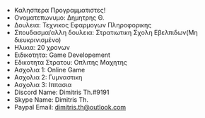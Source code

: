 - Καλησπερα Προγραμματιστες!
- Ονοματεπωνυμο: Δημητρης Θ.
- Δουλεια: Τεχνικος Εφαρμογων Πληροφορικης
- Σπουδασμα/αλλη δουλεια: Στρατιωτικη Σχολη Εβελπιδων(Μη διευκρινισμένο)
- Ηλικια: 20 χρονων
- Ειδικοτητα: Game Developement
- Εδικοτητα Στρατου: Οπλιτης Μαχητης
- Ασχολια 1: Online Game
- Ασχολια 2: Γυμναστικη
- Ασχολια 3: Ιππασια
- Discord Name: Dimitris Th.#9191
- Skype Name: Dimitris Th.
- Paypal Email: dimitris.th@outlook.com

<!---
Dimitris Th.#4144 is a ✨ special ✨ repository because its `README.md` (this file) appears on your GitHub profile.
You can click the Preview link to take a look at your changes.
--->
